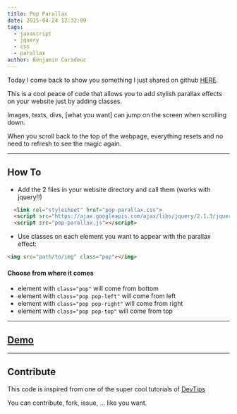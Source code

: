 ```yaml
---
title: Pop Parallax
date: 2015-04-24 12:32:09
tags:
  - javascript
  - jquery
  - css
  - parallax
author: Benjamin Caradeuc
---
```


Today I come back to show you something I just shared on github [HERE](http://github.com/benavern/pop-parallax).

This is a cool peace of code that allows you to add stylish parallax effects on your website just by adding classes.

Images, texts, divs, [what you want] can jump on the screen when scrolling down.

When you scroll back to the top of the webpage, everything resets and no need to refresh to see the magic again.

---

## How To

* Add the 2 files in your website directory and call them (works with jquery!!)

```html
  <link rel="stylesheet" href="pop-parallax.css">
  <script src="https://ajax.googleapis.com/ajax/libs/jquery/2.1.3/jquery.min.js"></script>
  <script src="pop-parallax.js"></script>
```

* Use classes on each element you want to appear with the parallax effect:


```html
<img src="path/to/img" class="pop"></img>
```

#### Choose from where it comes

* element with `class="pop"` will come from bottom
* element with `class="pop pop-left"` will come from left
* element with `class="pop pop-right"` will come from right
* element with `class="pop pop-top"` will come from top

---

## [Demo](https://benavern.github.io/pop-parallax/demo)

---

## Contribute
This code is inspired from one of the super cool tutorials of [DevTips](https://www.youtube.com/watch?v=-iOdDz2LnEk)

You can contribute, fork, issue, ... like you want.
